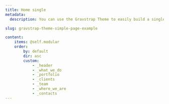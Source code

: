 ```yaml
---
title: Home single
metadata:
  description: You can use the Gravstrap Theme to easily build a single page web site.

slug: gravstrap-theme-simple-page-example

content:
    items: @self.modular
    order:
        by: default
        dir: asc
        custom:
            - _header
            - _what_we_do
            - _portfolio
            - _clients
            - _team
            - _where_we_are
            - _contacts
---
```

